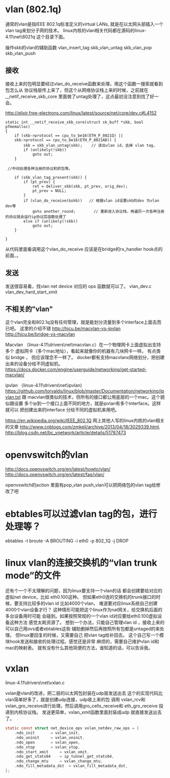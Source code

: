 vlan (802.1q)
=====

通常的vlan是指IEEE 802.1q标准定义的virtual LANs, 就是在以太网头部插入一个vlan
tag来划分子网的技术。
linux内核的vlan相关代码都在源码的linux-4.11\net\8021q 这个目录下面。


操作skb的vlan的辅助函数
vlan_insert_tag
skb_vlan_untag
skb_vlan_pop
skb_vlan_push

接收
----
接收上来的包明显要经过vlan_do_receive函数来处理，用这个函数一搜索就看到包怎么从
协议栈层传上来了，但这个从网络协议栈上来的时候，之前就在__netif_receive_skb_core
里面做了untag处理了，这点最初没注意到找了好一会。

http://elixir.free-electrons.com/linux/latest/source/net/core/dev.c#L4152
```text
static int __netif_receive_skb_core(struct sk_buff *skb, bool pfmemalloc)
{
	if (skb->protocol == cpu_to_be16(ETH_P_8021Q) ||
    skb->protocol == cpu_to_be16(ETH_P_8021AD)) {
		skb = skb_vlan_untag(skb);    // 读出vlan id，去掉 vlan tag，
		if (unlikely(!skb))
			goto out;
	}

 //中间处理各种注册的协议和抓包等。

	if (skb_vlan_tag_present(skb)) {
		if (pt_prev) {
			ret = deliver_skb(skb, pt_prev, orig_dev);
			pt_prev = NULL;
		}
		if (vlan_do_receive(&skb))   // 根据vlan id设置skb的dev 为vlan dev等
			goto another_round;        // 重新进入协议栈，再遍历一次各种注册的协议就会运行ip协议层函数处理了
		else if (unlikely(!skb))
			goto out;
	}

}
```

从代码里面看调用这个vlan_do_receive 应该是在bridge的rx_handler hook点的前面、。



发送
----
发送很容易看，找vlan net device 对应的 ops 函数就可以了。
vlan_dev.c
vlan_dev_hard_start_xmit


不相关的"vlan"
-------------------------
这个vlan完全和802.1q没有任何管理，就是能划分流量到多个interface上面去而已吧。
这里的介绍不错 http://hicu.be/macvlan-vs-ipvlan
http://hicu.be/bridge-vs-macvlan

Macvlan （linux-4.11\drivers\net\macvlan.c）在一个物理网卡上面虚拟出支持多个
         虚拟网卡（多个mac地址），看起来就像你的机器有几块网卡一样。
         有点类似 bridge ， 但应该理念不一样了。
         docker都有支持macvlanx网络划分，把创建出来的设备分给不同虚拟机。
         https://docs.docker.com/engine/userguide/networking/get-started-macvlan/

ipvlan （linux-4.11\drivers\net\ipvlan)
         https://github.com/torvalds/linux/blob/master/Documentation/networking/ipvlan.txt
        跟 macvlan很类似的技术，但所有的接口都公用底层的一个mac。这个貌似跟设置
        多个ip到一个接口上面不同的地方，就是ipvlan有多个interface。这样就可以
        把创建出来的interface 分给不同的虚拟机来用吧。


https://en.wikipedia.org/wiki/IEEE_802.1Q
网上其他人写的linux内核的vlan相关的文章
http://www.cnblogs.com/zmkeil/archive/2013/04/18/3029339.htm\
http://blog.csdn.net/bc_vnetwork/article/details/51787473



openvswitch的vlan
================
http://docs.openvswitch.org/en/latest/howto/vlan/
http://docs.openvswitch.org/en/latest/faq/vlan/

openvswitch的action 里面有pop_vlan push_vlan可以把网络包的vlan tag给修改了吧


ebtables可以过滤vlan tag的包，进行处理等？
========================================
ebtables -t broute -A BROUTING -i eth0 -p 802_1Q -j DROP


linux vlan的连接交换机的“vlan trunk mode”的文件
===============================================
还有个一个不太理解的问题，因为linux要支持一个vlan的话
都会创建要给对应的虚拟net device，比如 eth0.100这种。
但如果eth0连的交换机的trunk接口的时候，要支持比较多的vlan id
比如4000个vlan， 难道要对应linux系统自己创建4000个vlan设备才行？
这种情形可能把这个linux作为nat网关，给交换机后面的多台设备用时可能
会碰到。如果按照常规的一个vlan id对应要给eth0.100虚拟设备这种方法
感觉太耗资源了。
想到一个办法，只能自己管理vlan id ，接收上来的可以自己用ovs或者ebtables这些
辅助删掉然后再按照所有包都是untaged的来处理。 但linux要回复的时候，又需要自己
把vlan tag给补回去。 这个自己写一个模块hook发送和接收的处理过程。感觉还是非常
麻烦的，需要自己维护vlan id和mac的映射表。
就有没有什么其他简便的方法，谁知道的话，可以告诉我。


vxlan
=====
linux-4.11\drivers\net\vxlan.c

vxlan是vlan的改进，把二层的以太网包封装在udp层发送出去
这个的实现代码比vlan简单好多了，就是创建udp连接，udp收上来的包
调用 vxlan_rcv和 vxlan_gro_receive进行处理，然后调用gro_cells_receive和
eth_gro_receive 投递到内核协议栈。 发送更简单，vxlan_xmit函数里面封装成udp
就直接发送出去了。
```c
static const struct net_device_ops vxlan_netdev_raw_ops = {
	.ndo_init		= vxlan_init,
	.ndo_uninit		= vxlan_uninit,
	.ndo_open		= vxlan_open,
	.ndo_stop		= vxlan_stop,
	.ndo_start_xmit		= vxlan_xmit,
	.ndo_get_stats64	= ip_tunnel_get_stats64,
	.ndo_change_mtu		= vxlan_change_mtu,
	.ndo_fill_metadata_dst	= vxlan_fill_metadata_dst,
};
```


